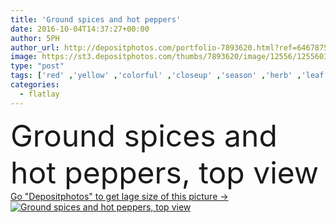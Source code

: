 ```yaml
---
title: 'Ground spices and hot peppers'
date: 2016-10-04T14:37:27+00:00
author: 5PH
author_url: http://depositphotos.com/portfolio-7893620.html?ref=64678756
image: https://st3.depositphotos.com/thumbs/7893620/image/12556/125560366/api_thumb_450.jpg?forcejpeg=true
type: "post"
tags: ['red' ,'yellow' ,'colorful' ,'closeup' ,'season' ,'herb' ,'leaf' ,'seeds' ,'food' ,'kitchen' ,'wooden' ,'cooking' ,'cuisine' ,'ingredient' ,'spoon' ,'mustard' ,'spicy' ,'pink' ,'gourmet' ,'rosemary' ,'flat' ,'organic' ,'aroma' ,'dry' ,'Mediterranean' ,'powder' ,'paprika' ,'seasoning' ,'mint' ,'various' ,'spices' ,'chilli' ,'indian' ,'peppermint' ,'peppers' ,'curry' ,'cinnamon' ,'cumin' ,'nutmeg' ,'turmeric' ,'thyme' ,'sage' ,'allspice' ,'sea salt' ,'top view' ,'bay leaf' ,'food background' ,'white pepper' ,'flatlay' ]
categories: 
  - flatlay
---
```

<div aling="center">
            <font size="60"> Ground spices and hot peppers, top view</font>   
</div>
<div>
    <a href='https://depositphotos.com/125560366/stock-photo-ground-spices-and-hot-peppers.html?ref=64678756' target=_blank > Go "Depositphotos" to get lage size of this picture ->
        <img href='https://depositphotos.com/125560366/stock-photo-ground-spices-and-hot-peppers.html?ref=64678756' src='https://st3.depositphotos.com/7893620/12556/i/950/depositphotos_125560366-stock-photo-ground-spices-and-hot-peppers.jpg?forcejpeg=true' alt='Ground spices and hot peppers, top view' >
    </a>
</div>
